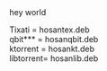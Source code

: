 <html>
hey world

Tixati  = hosantex.deb <br>
qbit*** = hosanqbit.deb <br>
ktorrent =  hosankt.deb <br>
libtorrent= hosanlib.deb <br>
<html/>
